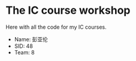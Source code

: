 # The IC course workshop

Here with all the code for my IC courses. 

- Name: 彭亚伦
- SID: 48
- Team: 8


